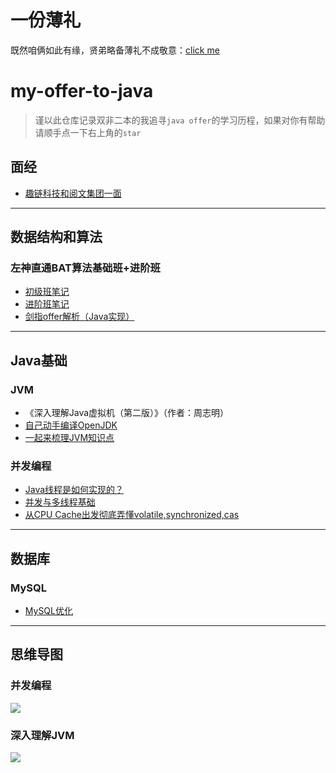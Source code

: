 # 一份薄礼

既然咱俩如此有缘，贤弟略备薄礼不成敬意：[click me](./posts/2019-02-04-一份薄礼.md)

# my-offer-to-java

> 谨以此仓库记录双非二本的我追寻`java offer`的学习历程，如果对你有帮助请顺手点一下右上角的`star`

## 面经

- [趣链科技和阅文集团一面](./posts/趣链和阅文一面.md)

-----------

## 数据结构和算法

### 左神直通BAT算法基础班+进阶班

- [初级班笔记](./posts/2018-10-13-左神直通BAT算法笔记.md)
- [进阶班笔记](./posts/2018-11-26-直通BAT算法（进阶篇）.md)
- [剑指offer解析（Java实现）](./posts/2019-01-18-剑指offer解析（Java实现）.md)

------------------

## Java基础

### JVM

- 《深入理解Java虚拟机（第二版）》（作者：周志明）
- [自己动手编译OpenJDK](./posts/2019-01-23-自己动手编译OpenJDK.md)
- [一起来梳理JVM知识点](./posts/2019-02-17-一起来梳理JVM知识点.md)

### 并发编程

- [Java线程是如何实现的？](./posts/2019-01-31-Java线程是如何实现的？.md)
- [并发与多线程基础](./posts/并发与多线程基础.md)
- [从CPU Cache出发彻底弄懂volatile,synchronized,cas](./posts/2019-02-01-从CPUCache出发彻底弄懂volatile-synchronized-cas.md)

---------

## 数据库

### MySQL

- [MySQL优化](./posts/2018-12-25-MySQL优化.md)

--------

## 思维导图

### 并发编程

![](http://zanwenblog.oss-cn-beijing.aliyuncs.com/19-1-3/99943411.jpg)

### 深入理解JVM

![](https://uploadfiles.nowcoder.com/images/20190205/8222772_1549370594559_6E5F36EEFCC528CAA0153B54E018D829)